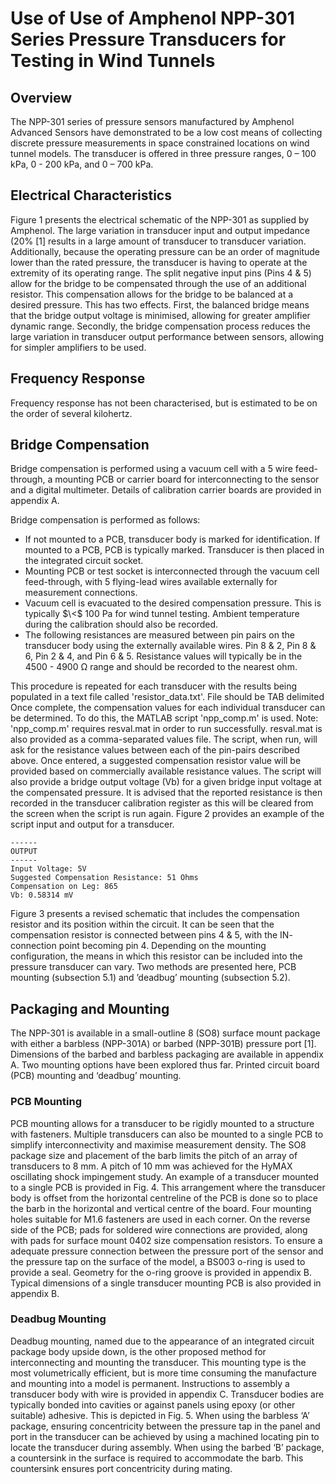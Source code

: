 # Use of Use of Amphenol NPP-301 Series Pressure Transducers for Testing in Wind Tunnels

## Overview
The NPP-301 series of pressure sensors manufactured by Amphenol Advanced Sensors have demonstrated to be a low cost means of collecting discrete pressure measurements in space constrained locations on wind tunnel models. The transducer is offered in three pressure ranges, 0 – 100 kPa, 0 - 200 kPa, and 0 – 700 kPa.

## Electrical Characteristics

Figure 1 presents the electrical schematic of the NPP-301 as supplied by Amphenol. The large variation in transducer input and output impedance (20% [1] results in a large amount of transducer to transducer
variation. Additionally, because the operating pressure can be an order of magnitude lower than the rated pressure, the transducer is having to operate at the extremity of its operating range. The split
negative input pins (Pins 4 & 5) allow for the bridge to be compensated through the use of an additional resistor. This compensation allows for the bridge to be balanced at a desired pressure. This has two effects. First, the balanced bridge means that the bridge output voltage is minimised, allowing for greater amplifier dynamic range. Secondly, the bridge compensation process reduces the large variation in transducer output performance between sensors, allowing for simpler amplifiers to be used.

## Frequency Response

Frequency response has not been characterised, but is estimated to be on the order of several kilohertz.

## Bridge Compensation

Bridge compensation is performed using a vacuum cell with a 5 wire feed-through, a mounting PCB or carrier board for interconnecting to the sensor and a digital multimeter. Details of calibration carrier
boards are provided in appendix A.

Bridge compensation is performed as follows:
* If not mounted to a PCB, transducer body is marked for identification. If mounted to a PCB, PCB is typically marked. Transducer is then placed in the integrated circuit socket.
* Mounting PCB or test socket is interconnected through the vacuum cell feed-through, with 5 flying-lead wires available externally for measurement connections.
* Vacuum cell is evacuated to the desired compensation pressure. This is typically $\<$ 100 Pa for wind tunnel testing. Ambient temperature during the calibration should also be recorded.
* The following resistances are measured between pin pairs on the transducer body using the externally available wires. Pin 8 & 2, Pin 8 & 6, Pin 2 & 4, and Pin 6 & 5. Resistance values will typically be
in the 4500 - 4900 Ω range and should be recorded to the nearest ohm.

This procedure is repeated for each transducer with the results being populated in a text file called 'resistor_data.txt'. File should be TAB delimited Once complete, the compensation values for each individual transducer can be determined. To do this, the MATLAB script 'npp_comp.m' is used. Note: 'npp_comp.m' requires resval.mat in order to run successfully. resval.mat is also provided as a comma-separated values file. The script, when run, will ask for the resistance values between each of the pin-pairs described above. Once entered, a suggested compensation resistor value will be provided based on commercially available resistance values. The script will also provide a bridge output voltage (Vb) for a given bridge input voltage at the compensated pressure. It is advised that the reported resistance is then recorded in the transducer calibration register as this will be cleared from the screen when the script is run again. Figure 2 provides an example of the script input and output for a transducer.


```
------
OUTPUT
------
Input Voltage: 5V
Suggested Compensation Resistance: 51 Ohms
Compensation on Leg: 865
Vb: 0.58314 mV
```
Figure 3 presents a revised schematic that includes the compensation resistor and its position within the circuit. It can be seen that the compensation resistor is connected between pins 4 & 5, with the IN-
connection point becoming pin 4. Depending on the mounting configuration, the means in which this resistor can be included into the pressure transducer can vary. Two methods are presented here, PCB mounting (subsection 5.1) and ’deadbug’ mounting (subsection 5.2).

## Packaging and Mounting

The NPP-301 is available in a small-outline 8 (SO8) surface mount package with either a barbless (NPP-301A) or barbed (NPP-301B) pressure port [1]. Dimensions of the barbed and barbless packaging are
available in appendix A. Two mounting options have been explored thus far. Printed circuit board (PCB) mounting and ‘deadbug’ mounting.

### PCB Mounting

PCB mounting allows for a transducer to be rigidly mounted to a structure with fasteners. Multiple transducers can also be mounted to a single PCB to simplify interconnectivity and maximise measurement
density. The SO8 package size and placement of the barb limits the pitch of an array of transducers to 8 mm. A pitch of 10 mm was achieved for the HyMAX oscillating shock impingement study. An example of a transducer mounted to a single PCB is provided in Fig. 4. This arrangement where the transducer body is offset from the horizontal centreline of the PCB is done so to place the barb in the horizontal and
vertical centre of the board. Four mounting holes suitable for M1.6 fasteners are used in each corner. On the reverse side of the PCB; pads for soldered wire connections are provided, along with pads for surface mount 0402 size compensation resistors. To ensure a adequate pressure connection between the pressure port of the sensor and the pressure tap on the surface of the model, a BS003 o-ring is used to provide a seal. Geometry for the o-ring groove is provided in appendix B. Typical dimensions of a single transducer mounting PCB is also provided in appendix B.

### Deadbug Mounting

Deadbug mounting, named due to the appearance of an integrated circuit package body upside down, is the other proposed method for interconnecting and mounting the transducer. This mounting type is the
most volumetrically efficient, but is more time consuming the manufacture and mounting into a model is permanent. Instructions to assembly a transducer body with wire is provided in appendix C. Transducer bodies are typically bonded into cavities or against panels using epoxy (or other suitable) adhesive. This is depicted in Fig. 5. When using the barbless ‘A’ package, ensuring concentricity between the pressure tap in the panel and port in the transducer can be achieved by using a machined locating pin to locate the transducer during assembly. When using the barbed ‘B’ package, a countersink in the surface is required to accommodate the barb. This countersink ensures port concentricity during mating.











